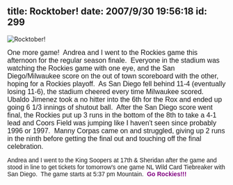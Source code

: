 title: Rocktober!
date: 2007/9/30 19:56:18
id: 299
---
![Rocktober!](/journal_images/DSC01435-journal.jpg)

<font face="Arial" size="3">One more game!  Andrea and I went to the Rockies game this afternoon for the regular season finale.  Everyone in the stadium was watching the Rockies game with one eye, and the San Diego/Milwaukee score on the out of town scoreboard with the other, hoping for a Rockies playoff.  As San Diego fell behind 11-4 (eventually losing 11-6), the stadium cheered every time Milwaukee scored.  Ubaldo Jimenez took a no hitter into the 6th for the Rox and ended up going 6 1/3 innings of shutout ball.  After the San Diego score went final, the Rockies put up 3 runs in the bottom of the 8th to take a 4-1 lead and Coors Field was jumping like I haven't seen since probably 1996 or 1997.  Manny Corpas came on and struggled, giving up 2 runs in the ninth before getting the final out and touching off the final celebration. </font>

<font face="Arial">Andrea and I went to the King Soopers at 17th & Sheridan after the game and stood in line to get tickets for tomorrow's one game NL Wild Card Tiebreaker with San Diego.  The game starts at 5:37 pm Mountain.  **<font color="#800080">Go Rockies!!!</font>**</font>